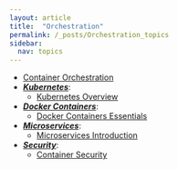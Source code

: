 ```yaml
---
layout: article
title:  "Orchestration"
permalink: /_posts/Orchestration_topics
sidebar:
  nav: topics
---
```


- [Container Orchestration](/_posts/containers/container_orchestration)
- __*<u>Kubernetes</u>*__:
  - [Kubernetes Overview](/_posts/kubernetes/kubernetes-overview)
- __*<u>Docker Containers</u>*__:
  - [Docker Containers Essentials](/_post/devops/containers/docker-container-essentials)
- __*<u>Microservices</u>*__:
  - [Microservices Introduction](/_posts/system_design_architecture/microservices)
- __*<u>Security</u>*__:
  - [Container Security](/_posts/containers/container_security)
